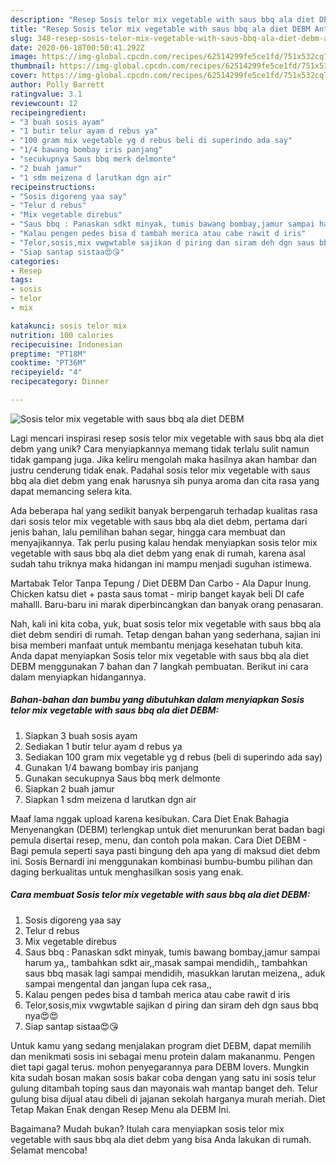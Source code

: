 ```yaml
---
description: "Resep Sosis telor mix vegetable with saus bbq ala diet DEBM Anti Gagal"
title: "Resep Sosis telor mix vegetable with saus bbq ala diet DEBM Anti Gagal"
slug: 348-resep-sosis-telor-mix-vegetable-with-saus-bbq-ala-diet-debm-anti-gagal
date: 2020-06-18T00:50:41.292Z
image: https://img-global.cpcdn.com/recipes/62514299fe5ce1fd/751x532cq70/sosis-telor-mix-vegetable-with-saus-bbq-ala-diet-debm-foto-resep-utama.jpg
thumbnail: https://img-global.cpcdn.com/recipes/62514299fe5ce1fd/751x532cq70/sosis-telor-mix-vegetable-with-saus-bbq-ala-diet-debm-foto-resep-utama.jpg
cover: https://img-global.cpcdn.com/recipes/62514299fe5ce1fd/751x532cq70/sosis-telor-mix-vegetable-with-saus-bbq-ala-diet-debm-foto-resep-utama.jpg
author: Polly Barrett
ratingvalue: 3.1
reviewcount: 12
recipeingredient:
- "3 buah sosis ayam"
- "1 butir telur ayam d rebus ya"
- "100 gram mix vegetable yg d rebus beli di superindo ada say"
- "1/4 bawang bombay iris panjang"
- "secukupnya Saus bbq merk delmonte"
- "2 buah jamur"
- "1 sdm meizena d larutkan dgn air"
recipeinstructions:
- "Sosis digoreng yaa say"
- "Telur d rebus"
- "Mix vegetable direbus"
- "Saus bbq : Panaskan sdkt minyak, tumis bawang bombay,jamur sampai harum ya,, tambahkan sdkt air,,masak sampai mendidih,, tambahkan saus bbq masak lagi sampai mendidih, masukkan larutan meizena,, aduk sampai mengental dan jangan lupa cek rasa,,"
- "Kalau pengen pedes bisa d tambah merica atau cabe rawit d iris"
- "Telor,sosis,mix vwgwtable sajikan d piring dan siram deh dgn saus bbq nya😍😍"
- "Siap santap sistaa😍😘"
categories:
- Resep
tags:
- sosis
- telor
- mix

katakunci: sosis telor mix 
nutrition: 100 calories
recipecuisine: Indonesian
preptime: "PT18M"
cooktime: "PT36M"
recipeyield: "4"
recipecategory: Dinner

---
```



![Sosis telor mix vegetable with saus bbq ala diet DEBM](https://img-global.cpcdn.com/recipes/62514299fe5ce1fd/751x532cq70/sosis-telor-mix-vegetable-with-saus-bbq-ala-diet-debm-foto-resep-utama.jpg)

Lagi mencari inspirasi resep sosis telor mix vegetable with saus bbq ala diet debm yang unik? Cara menyiapkannya memang tidak terlalu sulit namun tidak gampang juga. Jika keliru mengolah maka hasilnya akan hambar dan justru cenderung tidak enak. Padahal sosis telor mix vegetable with saus bbq ala diet debm yang enak harusnya sih punya aroma dan cita rasa yang dapat memancing selera kita.

Ada beberapa hal yang sedikit banyak berpengaruh terhadap kualitas rasa dari sosis telor mix vegetable with saus bbq ala diet debm, pertama dari jenis bahan, lalu pemilihan bahan segar, hingga cara membuat dan menyajikannya. Tak perlu pusing kalau hendak menyiapkan sosis telor mix vegetable with saus bbq ala diet debm yang enak di rumah, karena asal sudah tahu triknya maka hidangan ini mampu menjadi suguhan istimewa.

Martabak Telor Tanpa Tepung / Diet DEBM Dan Carbo - Ala Dapur Inung. Chicken katsu diet + pasta saus tomat - mirip banget kayak beli DI cafe mahalll. Baru-baru ini marak diperbincangkan dan banyak orang penasaran.


Nah, kali ini kita coba, yuk, buat sosis telor mix vegetable with saus bbq ala diet debm sendiri di rumah. Tetap dengan bahan yang sederhana, sajian ini bisa memberi manfaat untuk membantu menjaga kesehatan tubuh kita. Anda dapat menyiapkan Sosis telor mix vegetable with saus bbq ala diet DEBM menggunakan 7 bahan dan 7 langkah pembuatan. Berikut ini cara dalam menyiapkan hidangannya.

<!--inarticleads1-->

##### Bahan-bahan dan bumbu yang dibutuhkan dalam menyiapkan Sosis telor mix vegetable with saus bbq ala diet DEBM:

1. Siapkan 3 buah sosis ayam
1. Sediakan 1 butir telur ayam d rebus ya
1. Sediakan 100 gram mix vegetable yg d rebus (beli di superindo ada say)
1. Gunakan 1/4 bawang bombay iris panjang
1. Gunakan secukupnya Saus bbq merk delmonte
1. Siapkan 2 buah jamur
1. Siapkan 1 sdm meizena d larutkan dgn air


Maaf lama nggak upload karena kesibukan. Cara Diet Enak Bahagia Menyenangkan (DEBM) terlengkap untuk diet menurunkan berat badan bagi pemula disertai resep, menu, dan contoh pola makan. Cara Diet DEBM - Bagi pemula seperti saya pasti bingung deh apa yang di maksud diet debm ini. Sosis Bernardi ini menggunakan kombinasi bumbu-bumbu pilihan dan daging berkualitas untuk menghasilkan sosis yang enak. 

<!--inarticleads2-->

##### Cara membuat Sosis telor mix vegetable with saus bbq ala diet DEBM:

1. Sosis digoreng yaa say
1. Telur d rebus
1. Mix vegetable direbus
1. Saus bbq : Panaskan sdkt minyak, tumis bawang bombay,jamur sampai harum ya,, tambahkan sdkt air,,masak sampai mendidih,, tambahkan saus bbq masak lagi sampai mendidih, masukkan larutan meizena,, aduk sampai mengental dan jangan lupa cek rasa,,
1. Kalau pengen pedes bisa d tambah merica atau cabe rawit d iris
1. Telor,sosis,mix vwgwtable sajikan d piring dan siram deh dgn saus bbq nya😍😍
1. Siap santap sistaa😍😘


Untuk kamu yang sedang menjalakan program diet DEBM, dapat memilih dan menikmati sosis ini sebagai menu protein dalam makananmu. Pengen diet tapi gagal terus. mohon penyegarannya para DEBM lovers. Mungkin kita sudah bosan makan sosis bakar coba dengan yang satu ini sosis telur gulung ditambah toping saus dan mayonais wah mantap banget deh. Telur gulung bisa dijual atau dibeli di jajanan sekolah harganya murah meriah. Diet Tetap Makan Enak dengan Resep Menu ala DEBM Ini. 

Bagaimana? Mudah bukan? Itulah cara menyiapkan sosis telor mix vegetable with saus bbq ala diet debm yang bisa Anda lakukan di rumah. Selamat mencoba!
